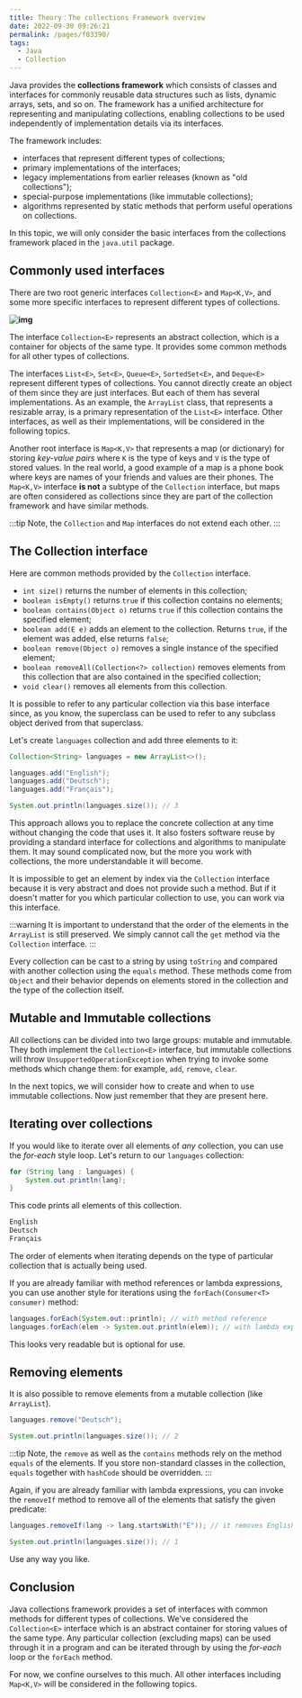 ```yaml
---
title: Theory：The collections Framework overview
date: 2022-09-30 09:26:21
permalink: /pages/f03390/
tags:
  - Java
  - Collection
---
```

Java provides the **collections framework** which consists of classes and interfaces for commonly reusable data structures such as lists, dynamic arrays, sets, and so on. The framework has a unified architecture for representing and manipulating collections, enabling collections to be used independently of implementation details via its interfaces.

The framework includes:

- interfaces that represent different types of collections;
- primary implementations of the interfaces;
- legacy implementations from earlier releases (known as "old collections");
- special-purpose implementations (like immutable collections);
- algorithms represented by static methods that perform useful operations on collections.

In this topic, we will only consider the basic interfaces from the collections framework placed in the `java.util` package.

## Commonly used interfaces

There are two root generic interfaces `Collection<E>` and `Map<K,V>`, and some more specific interfaces to represent different types of collections.

**![img](https://ucarecdn.com/7592c5a5-1adb-4f91-8a83-15e0c6dfbe4b/)**

The interface `Collection<E>` represents an abstract collection, which is a container for objects of the same type. It provides some common methods for all other types of collections.

The interfaces `List<E>`, `Set<E>`, `Queue<E>`, `SortedSet<E>`, and `Deque<E>` represent different types of collections. You cannot directly create an object of them since they are just interfaces. But each of them has several implementations. As an example, the `ArrayList` class, that represents a resizable array, is a primary representation of the `List<E>` interface. Other interfaces, as well as their implementations, will be considered in the following topics.

Another root interface is `Map<K,V>` that represents a map (or dictionary) for storing *key-value pairs* where `K` is the type of keys and `V` is the type of stored values. In the real world, a good example of a map is a phone book where keys are names of your friends and values are their phones. The `Map<K,V>` interface **is not** a subtype of the `Collection` interface, but maps are often considered as collections since they are part of the collection framework and have similar methods.


:::tip
Note, the `Collection` and `Map` interfaces do not extend each other.
:::


## The Collection interface

Here are common methods provided by the `Collection` interface.

- `int size()` returns the number of elements in this collection;
- `boolean isEmpty()` returns `true` if this collection contains no elements;
- `boolean contains(Object o)` returns `true` if this collection contains the specified element;
- `boolean add(E e)` adds an element to the collection. Returns `true`, if the element was added, else returns `false`;
- `boolean remove(Object o)` removes a single instance of the specified element;
- `boolean removeAll(Collection<?> collection)` removes elements from this collection that are also contained in the specified collection;
- `void clear()` removes all elements from this collection.

It is possible to refer to any particular collection via this base interface since, as you know, the superclass can be used to refer to any subclass object derived from that superclass.

Let's create `languages` collection and add three elements to it:

```java
Collection<String> languages = new ArrayList<>();

languages.add("English");
languages.add("Deutsch");
languages.add("Français");

System.out.println(languages.size()); // 3
```

This approach allows you to replace the concrete collection at any time without changing the code that uses it. It also fosters software reuse by providing a standard interface for collections and algorithms to manipulate them. It may sound complicated now, but the more you work with collections, the more understandable it will become.

It is impossible to get an element by index via the `Collection` interface because it is very abstract and does not provide such a method. But if it doesn't matter for you which particular collection to use, you can work via this interface.


:::warning
It is important to understand that the order of the elements in the `ArrayList` is still preserved. We simply cannot call the `get` method via the `Collection` interface.
:::


Every collection can be cast to a string by using `toString` and compared with another collection using the `equals` method. These methods come from `Object` and their behavior depends on elements stored in the collection and the type of the collection itself.

## Mutable and Immutable collections

All collections can be divided into two large groups: mutable and immutable. They both implement the `Collection<E>` interface, but immutable collections will throw `UnsupportedOperationException` when trying to invoke some methods which change them: for example, `add`, `remove`, `clear`.

In the next topics, we will consider how to create and when to use immutable collections. Now just remember that they are present here.

## Iterating over collections

If you would like to iterate over all elements of *any* collection, you can use the *for-each* style loop. Let's return to our `languages` collection:

```java
for (String lang : languages) {
    System.out.println(lang);
}
```

This code prints all elements of this collection.

```java
English
Deutsch
Français
```

The order of elements when iterating depends on the type of particular collection that is actually being used.

If you are already familiar with method references or lambda expressions, you can use another style for iterations using the `forEach(Consumer<T> consumer)` method:

```java
languages.forEach(System.out::println); // with method reference
languages.forEach(elem -> System.out.println(elem)); // with lambda expression
```



This looks very readable but is optional for use.

## Removing elements

It is also possible to remove elements from a mutable collection (like `ArrayList`).

```java
languages.remove("Deutsch");

System.out.println(languages.size()); // 2
```


:::tip
Note, the `remove` as well as the `contains` methods rely on the method `equals` of the elements. If you store non-standard classes in the collection, `equals` together with `hashCode` should be overridden.
:::


Again, if you are already familiar with lambda expressions, you can invoke the `removeIf` method to remove all of the elements that satisfy the given predicate:

```java
languages.removeIf(lang -> lang.startsWith("E")); // it removes English

System.out.println(languages.size()); // 1
```

Use any way you like.

## Conclusion

Java collections framework provides a set of interfaces with common methods for different types of collections. We've considered the `Collection<E>` interface which is an abstract container for storing values of the same type. Any particular collection (excluding maps) can be used through it in a program and can be iterated through by using the *for-each* loop or the `forEach` method.

For now, we confine ourselves to this much. All other interfaces including `Map<K,V>` will be considered in the following topics.